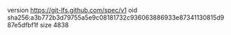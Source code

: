 version https://git-lfs.github.com/spec/v1
oid sha256:a3b772b3d79755a5e9c08181732c936063886933e87341130815d987e5dfbf1f
size 4838

